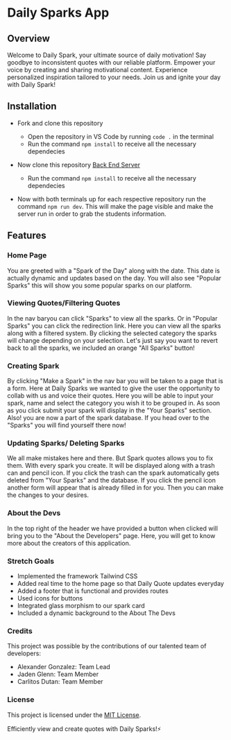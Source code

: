 # Daily Sparks App

## Overview

Welcome to Daily Spark, your ultimate source of daily motivation! Say goodbye to inconsistent quotes with our reliable platform. Empower your voice by creating and sharing motivational content. Experience personalized inspiration tailored to your needs. Join us and ignite your day with Daily Spark!

## Installation

- Fork and clone this repository

  - Open the repository in VS Code by running `code .` in the terminal
  - Run the command `npm install` to receive all the necessary dependecies

- Now clone this repository [Back End Server](https://github.com/CRDutan5/json-server-starter)

  - Run the command `npm install` to receive all the necessary dependecies

- Now with both terminals up for each respective repository run the command `npm run dev`. This will make the page visible and make the server run in order to grab the students information.

## Features

### Home Page

You are greeted with a "Spark of the Day" along with the date. This date is actually dynamic and updates based on the day. You will also see "Popular Sparks" this will show you some popular sparks on our platform.

### Viewing Quotes/Filtering Quotes

In the nav baryou can click "Sparks" to view all the sparks. Or in "Popular Sparks" you can click the redirection link. Here you can view all the sparks along with a filtered system. By clicking the selected category the sparks will change depending on your selection. Let's just say you want to revert back to all the sparks, we included an orange "All Sparks" button!

### Creating Spark

By clicking "Make a Spark" in the nav bar you will be taken to a page that is a form. Here at Daily Sparks we wanted to give the user the opportunity to collab with us and voice their quotes. Here you will be able to input your spark, name and select the category you wish it to be grouped in. As soon as you click submit your spark will display in the "Your Sparks" section. Also! you are now a part of the spark database. If you head over to the "Sparks" you will find yourself there now!

### Updating Sparks/ Deleting Sparks

We all make mistakes here and there. But Spark quotes allows you to fix them. With every spark you create. It will be displayed along with a trash can and pencil icon. If you click the trash can the spark automatically gets deleted from "Your Sparks" and the database. If you click the pencil icon another form will appear that is already filled in for you. Then you can make the changes to your desires.

### About the Devs

In the top right of the header we have provided a button when clicked will bring you to the "About the Developers" page. Here, you will get to know more about the creators of this application.

### Stretch Goals

- Implemented the framework Tailwind CSS
- Added real time to the home page so that Daily Quote updates everyday
- Added a footer that is functional and provides routes
- Used icons for buttons
- Integrated glass morphism to our spark card
- Included a dynamic background to the About The Devs

### Credits

This project was possible by the contributions of our talented team of developers:

- Alexander Gonzalez: Team Lead
- Jaden Glenn: Team Member
- Carlitos Dutan: Team Member

### License

This project is licensed under the [MIT License](./License.md).

Efficiently view and create quotes with Daily Sparks!⚡
